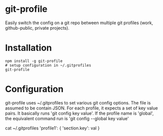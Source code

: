 # git-profile
Easily switch the config on a git repo between multiple git profiles (work, github-public, private projects).

# Installation
    npm install -g git-profile
    # setup configuration in ~/.gitprofiles
    git-profile

# Configuration
git-profile uses ~/.gitprofiles to set various git config options. The file is assumed to be contain JSON.
For each profile, it expects a set of key value pairs. It basically runs 'git config key value'.
If the profile name is 'global', the equivalent command run is 'git config --global key value'

   cat ~/.gitprofiles
   'profile1': {
     'section.key': val
   }
    
